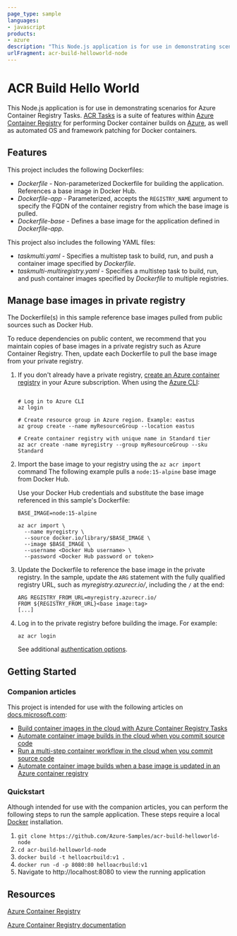 ```yaml
---
page_type: sample
languages:
- javascript
products:
- azure
description: "This Node.js application is for use in demonstrating scenarios for Azure Container Registry Tasks."
urlFragment: acr-build-helloworld-node
---
```



# ACR Build Hello World

This Node.js application is for use in demonstrating scenarios for Azure Container Registry Tasks. [ACR Tasks](https://docs.microsoft.com/azure/container-registry/container-registry-tasks-overview) is a suite of features within [Azure Container Registry](https://azure.microsoft.com/services/container-registry/) for performing Docker container builds on [Azure](https://azure.com), as well as automated OS and framework patching for Docker containers.

## Features

This project includes the following Dockerfiles:

* *Dockerfile* - Non-parameterized Dockerfile for building the application. References a base image in Docker Hub.
* *Dockerfile-app* - Parameterized, accepts the `REGISTRY_NAME` argument to specify the FQDN of the container registry from which the base image is pulled.
* *Dockerfile-base* - Defines a base image for the application defined in *Dockerfile-app*.

This project also includes the following YAML files:

* *taskmulti.yaml* - Specifies a multistep task to build, run, and push a container image specified by *Dockerfile*.
* *taskmulti-multiregistry.yaml* - Specifies a multistep task to build, run, and push container images specified by *Dockerfile* to multiple registries.

## Manage base images in private registry

The Dockerfile(s) in this sample reference base images pulled from public sources such as Docker Hub.

To reduce dependencies on public content, we recommend that you maintain copies of base images in a private registry such as Azure Container Registry. Then, update each Dockerfile to pull the base image from your private registry. 

1. If you don't already have a private registry, [create an Azure container registry](../container-registry/container-registry-get-started-portal.md) in your Azure subscription. When using the [Azure CLI](https://docs.microsoft.com/en-us/cli/azure/install-azure-cli):

    ```

    # Log in to Azure CLI
    az login

    # Create resource group in Azure region. Example: eastus
    az group create --name myResourceGroup --location eastus

    # Create container registry with unique name in Standard tier
    az acr create -name myregistry --group myResourceGroup --sku Standard
    ```

1. Import the base image to your registry using the `az acr import` command The following example pulls a `node:15-alpine` base image from Docker Hub. 

    Use your Docker Hub credentials and substitute the base image referenced in this sample's Dockerfile:
    ```
    BASE_IMAGE=node:15-alpine

    az acr import \
      --name myregistry \
      --source docker.io/library/$BASE_IMAGE \
      --image $BASE_IMAGE \
      --username <Docker Hub username> \
      --password <Docker Hub password or token>
    ```

1. Update the Dockerfile to reference the base image in the private registry. In the sample, update the `ARG` statement with the fully qualified registry URL, such as *myregistry.azurecr.io/*, including the `/` at the end:
    ```azurecli
    ARG REGISTRY_FROM_URL=myregistry.azurecr.io/
    FROM ${REGISTRY_FROM_URL}<base image:tag>
    [...]
    ```

1. Log in to the private registry before building the image. For example:
    ```
    az acr login
    ```  
    
    See additional [authentication options](https://docs.microsoft.com/en-us/azure/container-registry/container-registry-authentication).

## Getting Started

### Companion articles

This project is intended for use with the following articles on [docs.microsoft.com][docs]:

* [Build container images in the cloud with Azure Container Registry Tasks][build-quick]
* [Automate container image builds in the cloud when you commit source code][build-task]
* [Run a multi-step container workflow in the cloud when you commit source code][multi-step]
* [Automate container image builds when a base image is updated in an Azure container registry][build-base]

### Quickstart

Although intended for use with the companion articles, you can perform the following steps to run the sample application. These steps require a local [Docker](http://docker.com) installation.

1. `git clone https://github.com/Azure-Samples/acr-build-helloworld-node`
1. `cd acr-build-helloworld-node`
1. `docker build -t helloacrbuild:v1 .`
1. `docker run -d -p 8080:80 helloacrbuild:v1`
1. Navigate to http://localhost:8080 to view the running application

## Resources

[Azure Container Registry](https://azure.microsoft.com/services/container-registry/)

[Azure Container Registry documentation](https://docs.microsoft.com/azure/container-registry/)

<!-- LINKS - External -->
[build-quick]: https://docs.microsoft.com/azure/container-registry/container-registry-tutorial-quick-build
[build-task]: https://docs.microsoft.com/azure/container-registry/container-registry-tutorial-build-task
[build-base]: https://docs.microsoft.com/azure/container-registry/container-registry-tutorial-base-image-update
[multi-step]: https://docs.microsoft.com/azure/container-registry/container-registry-tutorial-multistep-task
[docs]: http://docs.microsoft.com
